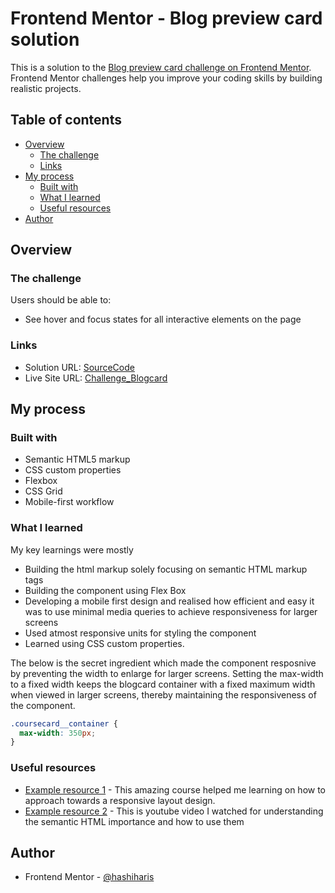 # Frontend Mentor - Blog preview card solution

This is a solution to the [Blog preview card challenge on Frontend Mentor](https://www.frontendmentor.io/challenges/blog-preview-card-ckPaj01IcS). Frontend Mentor challenges help you improve your coding skills by building realistic projects.

## Table of contents

- [Overview](#overview)
  - [The challenge](#the-challenge)
  - [Links](#links)
- [My process](#my-process)
  - [Built with](#built-with)
  - [What I learned](#what-i-learned)
  - [Useful resources](#useful-resources)
- [Author](#author)

## Overview

### The challenge

Users should be able to:

- See hover and focus states for all interactive elements on the page

### Links

- Solution URL: [SourceCode](https://github.com/hashiharis/challenge_blogcard)
- Live Site URL: [Challenge_Blogcard](https://hashiharis.github.io/challenge_blogcard/)

## My process

### Built with

- Semantic HTML5 markup
- CSS custom properties
- Flexbox
- CSS Grid
- Mobile-first workflow

### What I learned

My key learnings were mostly

- Building the html markup solely focusing on semantic HTML markup tags
- Building the component using Flex Box
- Developing a mobile first design and realised how efficient and easy it was to use minimal media queries to achieve responsiveness for larger screens
- Used atmost responsive units for styling the component
- Learned using CSS custom properties.

The below is the secret ingredient which made the component resposnive by preventing the width to enlarge for larger screens. Setting the max-width to a fixed width keeps the blogcard container with a fixed maximum width when viewed in larger screens, thereby maintaining the responsiveness of the component.

```css
.coursecard__container {
  max-width: 350px;
}
```

### Useful resources

- [Example resource 1](https://courses.kevinpowell.co/view/courses/conquering-responsive-layouts) - This amazing course helped me learning on how to approach towards a responsive layout design.
- [Example resource 2](https://www.youtube.com/watch?v=bOUhq46fd5g) - This is youtube video I watched for understanding the semantic HTML importance and how to use them

## Author

- Frontend Mentor - [@hashiharis](https://www.frontendmentor.io/profile/hashiharis)
